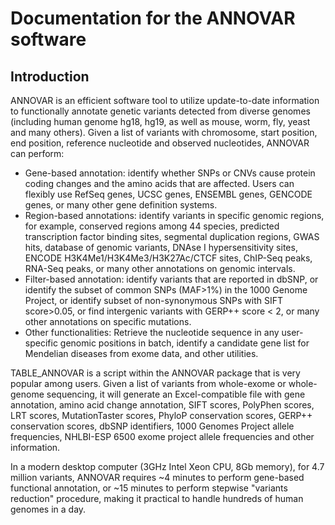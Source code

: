 # Documentation for the ANNOVAR software

## Introduction
ANNOVAR is an efficient software tool to utilize update-to-date information to functionally annotate genetic variants detected from diverse genomes (including human genome hg18, hg19, as well as mouse, worm, fly, yeast and many others). Given a list of variants with chromosome, start position, end position, reference nucleotide and observed nucleotides, ANNOVAR can perform:

- Gene-based annotation: identify whether SNPs or CNVs cause protein coding changes and the amino acids that are affected. Users can flexibly use RefSeq genes, UCSC genes, ENSEMBL genes, GENCODE genes, or many other gene definition systems.
- Region-based annotations: identify variants in specific genomic regions, for example, conserved regions among 44 species, predicted transcription factor binding sites, segmental duplication regions, GWAS hits, database of genomic variants, DNAse I hypersensitivity sites, ENCODE H3K4Me1/H3K4Me3/H3K27Ac/CTCF sites, ChIP-Seq peaks, RNA-Seq peaks, or many other annotations on genomic intervals.
- Filter-based annotation: identify variants that are reported in dbSNP, or identify the subset of common SNPs (MAF>1%) in the 1000 Genome Project, or identify subset of non-synonymous SNPs with SIFT score>0.05, or find intergenic variants with GERP++ score < 2, or many other annotations on specific mutations.
- Other functionalities: Retrieve the nucleotide sequence in any user-specific genomic positions in batch, identify a candidate gene list for Mendelian diseases from exome data, and other utilities.

TABLE_ANNOVAR is a script within the ANNOVAR package that is very popular among users. Given a list of variants from whole-exome or whole-genome sequencing, it will generate an Excel-compatible file with gene annotation, amino acid change annotation, SIFT scores, PolyPhen scores, LRT scores, MutationTaster scores, PhyloP conservation scores, GERP++ conservation scores, dbSNP identifiers, 1000 Genomes Project allele frequencies, NHLBI-ESP 6500 exome project allele frequencies and other information.

In a modern desktop computer (3GHz Intel Xeon CPU, 8Gb memory), for 4.7 million variants, ANNOVAR requires ~4 minutes to perform gene-based functional annotation, or ~15 minutes to perform stepwise "variants reduction" procedure, making it practical to handle hundreds of human genomes in a day.

